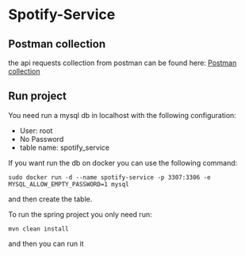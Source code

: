 # Spotify-Service 

## Postman collection

the api requests collection from postman can be found here: [Postman collection](https://www.getpostman.com/collections/7acc1c05dd60762ab76f)

## Run project

You need run a mysql db in localhost with the following configuration:
* User: root
* No Password
* table name: spotify_service

If you want run the db on docker you can use the following command:
```
sudo docker run -d --name spotify-service -p 3307:3306 -e MYSQL_ALLOW_EMPTY_PASSWORD=1 mysql
```
and then create the table.

To run the spring project you only need run:
```
mvn clean install
```
and then you can run it
